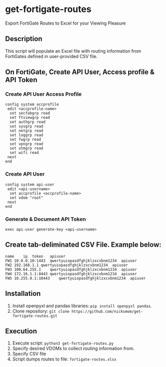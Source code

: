 # get-fortigate-routes
Export FortiGate Routes to Excel for your Viewing Pleasure

## Description
This script will populate an Excel file with routing information from FortiGates defined in user-provided CSV file.

## On FortiGate, Create API User, Access profile & API Token
### Create API User Access Profile
```
config system accprofile
 edit <accprofile-name>
  set secfabgrp read
  set ftviewgrp read
  set authgrp read
  set sysgrp read
  set netgrp read
  set loggrp read
  set fwgrp read
  set vpngrp read
  set utmgrp read
  set wifi read
 next
end
```

### Create API User
```
config system api-user
 edit <api-username>
  set accprofile <accprofile-name>
  set vdom "root"
 next
end
```

### Generate & Document API Token
```
exec api-user generate-key <api-username>
```

## Create tab-deliminated CSV File. Example below:
```
name	ip	token	apiuser
FW1	10.0.0.10:1443	qwertyuiopasdfghjklzxcvbnm1234	apiuser
FW2	192.168.1.1	qwertyuiopasdfghjklzxcvbnm1234	apiuser
FW3	100.64.255.1	qwertyuiopasdfghjklzxcvbnm1234	apiuser
FW4	172.16.1.1:8443	qwertyuiopasdfghjklzxcvbnm1234	apiuser
FW5	10.255.0.1:10443	qwertyuiopasdfghjklzxcvbnm1234	apiuser
```

## Installation
1. Install openpyxl and pandas libraries: `pip install openpyxl pandas`.
2. Clone repository: `git clone https://github.com/nicksmom/get-fortigate-routes.git`

## Execution
1. Execute script: `python3 get-fortigate-routes.py`
2. Specify desired VDOMs to collect routing information from.
3. Specify CSV file
4. Script dumps routes to file: `fortigate-routes.xlsx`
